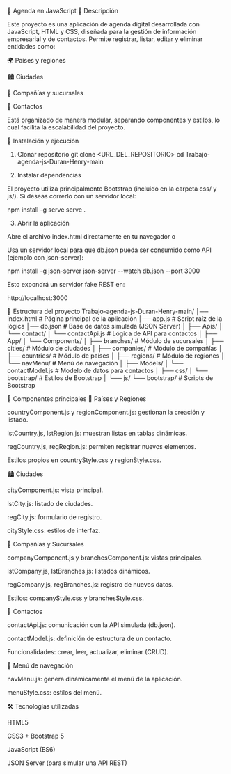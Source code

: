 📒 Agenda en JavaScript
📌 Descripción

Este proyecto es una aplicación de agenda digital desarrollada con JavaScript, HTML y CSS, diseñada para la gestión de información empresarial y de contactos.
Permite registrar, listar, editar y eliminar entidades como:

🌍 Países y regiones

🏙️ Ciudades

🏢 Compañías y sucursales

👤 Contactos

Está organizado de manera modular, separando componentes y estilos, lo cual facilita la escalabilidad del proyecto.

🚀 Instalación y ejecución
1. Clonar repositorio
git clone <URL_DEL_REPOSITORIO>
cd Trabajo-agenda-js-Duran-Henry-main

2. Instalar dependencias

El proyecto utiliza principalmente Bootstrap (incluido en la carpeta css/ y js/).
Si deseas correrlo con un servidor local:

npm install -g serve
serve .

3. Abrir la aplicación

Abre el archivo index.html directamente en tu navegador o

Usa un servidor local para que db.json pueda ser consumido como API (ejemplo con json-server):

npm install -g json-server
json-server --watch db.json --port 3000


Esto expondrá un servidor fake REST en:

http://localhost:3000

📂 Estructura del proyecto
Trabajo-agenda-js-Duran-Henry-main/
│── index.html            # Página principal de la aplicación
│── app.js                # Script raíz de la lógica
│── db.json               # Base de datos simulada (JSON Server)
│
├── Apis/
│   └── contact/
│       └── contactApi.js # Lógica de API para contactos
│
├── App/
│   └── Components/
│       ├── branches/     # Módulo de sucursales
│       ├── cities/       # Módulo de ciudades
│       ├── companies/    # Módulo de compañías
│       ├── countries/    # Módulo de países
│       ├── regions/      # Módulo de regiones
│       └── navMenu/      # Menú de navegación
│
├── Models/
│   └── contactModel.js   # Modelo de datos para contactos
│
├── css/
│   └── bootstrap/        # Estilos de Bootstrap
│
└── js/
    └── bootstrap/        # Scripts de Bootstrap

🧩 Componentes principales
📍 Países y Regiones

countryComponent.js y regionComponent.js: gestionan la creación y listado.

lstCountry.js, lstRegion.js: muestran listas en tablas dinámicas.

regCountry.js, regRegion.js: permiten registrar nuevos elementos.

Estilos propios en countryStyle.css y regionStyle.css.

🏙️ Ciudades

cityComponent.js: vista principal.

lstCity.js: listado de ciudades.

regCity.js: formulario de registro.

cityStyle.css: estilos de interfaz.

🏢 Compañías y Sucursales

companyComponent.js y branchesComponent.js: vistas principales.

lstCompany.js, lstBranches.js: listados dinámicos.

regCompany.js, regBranches.js: registro de nuevos datos.

Estilos: companyStyle.css y branchesStyle.css.

👤 Contactos

contactApi.js: comunicación con la API simulada (db.json).

contactModel.js: definición de estructura de un contacto.

Funcionalidades: crear, leer, actualizar, eliminar (CRUD).

🧭 Menú de navegación

navMenu.js: genera dinámicamente el menú de la aplicación.

menuStyle.css: estilos del menú.

🛠️ Tecnologías utilizadas

HTML5

CSS3 + Bootstrap 5

JavaScript (ES6)

JSON Server (para simular una API REST)